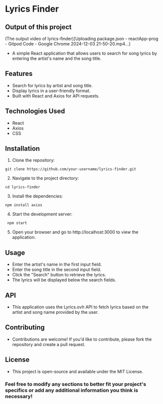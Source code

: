 # Lyrics Finder
## Output of this project
(The output video of lyrics-finder)[Uploading package.json - reactApp-prog - Gitpod Code - Google Chrome 2024-12-03 21-50-20.mp4…}
* A simple React application that allows users to search for song lyrics by entering the artist's name and the song title.
## Features
* Search for lyrics by artist and song title.
* Display lyrics in a user-friendly format.
* Built with React and Axios for API requests.
## Technologies Used
* React
* Axios
* CSS
## Installation
1. Clone the repository:
 ```
 git clone https://github.com/your-username/lyrics-finder.git
```
2. Navigate to the project directory:
 ```
 cd lyrics-finder
```
3. Install the dependencies:
 ```
 npm install axios
```
4. Start the development server:
 ```
  npm start
```
5. Open your browser and go to http://localhost:3000 to view the application.
## Usage
* Enter the artist's name in the first input field.
* Enter the song title in the second input field.
* Click the "Search" button to retrieve the lyrics.
* The lyrics will be displayed below the search fields.
## API
* This application uses the Lyrics.ovh API to fetch lyrics based on the artist and song name provided by the user.
## Contributing
* Contributions are welcome! If you'd like to contribute, please fork the repository and create a pull request.
## License
* This project is open-source and available under the MIT License.
### Feel free to modify any sections to better fit your project's specifics or add any additional information you think is necessary!
